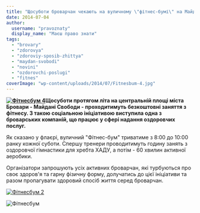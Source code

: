 ```yaml
---
title: "Щосуботи броварчан чекають на вуличному \"фітнес-бумі\" на Майдані Свободи"
date: 2014-07-04
author: 
  username: "pravoznaty"
  display_name: "Маєш право знати"
tags: 
  - "brovary"
  - "zdorovya"
  - "zdoroviy-sposib-zhittya"
  - "maydan-svobodi"
  - "novini"
  - "ozdorovchi-poslugi"
  - "fitnes"
coverImage: "wp-content/uploads/2014/07/Fitnesbum-4.jpg"
---
```


**[![Фітнесбум 4](https://mpz.brovary.org/wp-content/uploads/2014/07/Fitnesbum-4.jpg)](https://mpz.brovary.org/wp-content/uploads/2014/07/Fitnesbum-4.jpg)Щосуботи протягом літа на центральній площі міста Бровари - Майдані Свободи - проходитимуть безкоштовні заняття з фітнесу. З такою соціальною ініціативою виступила одна з броварських компаній, що працює у сфері надання оздоровчих послуг.**

Як сказано у флаєрі, вуличний "Фітнес-бум" триватиме з 8:00 до 10:00 ранку кожної суботи. Спершу тренери проводитимуть годину занять з оздоровчої гімнастики для хребта ХАДУ, а потім - 60 хвилин активної аеробики.

Організатори запрошують усіх активних броварчан, які турбуються про своє здоров'я та гарну фізичну форму, долучатись до цієї ініціативи та разом пропагувати здоровий спосіб життя серед броварчан.

[![Фітнесбум 2](https://mpz.brovary.org/wp-content/uploads/2014/07/Fitnesbum-2.jpg)](https://mpz.brovary.org/wp-content/uploads/2014/07/Fitnesbum-2.jpg)

![Фітнесбум](https://mpz.brovary.org/wp-content/uploads/2014/07/Fitnesbum.jpg)
